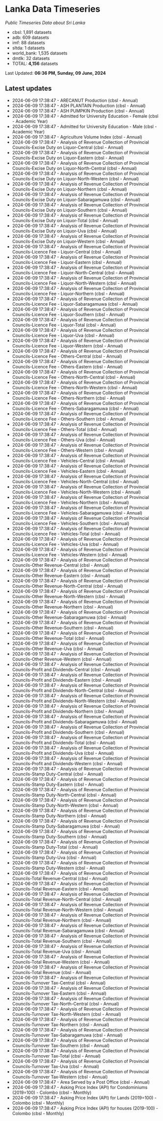 # Lanka Data Timeseries
*Public Timeseries Data about Sri Lanka*

* cbsl: 1,891 datasets
* adb: 609 datasets
* imf: 88 datasets
* sltda: 1 datasets
* world_bank: 1,535 datasets
* dmtlk: 32 datasets
* TOTAL: **4,156** datasets

Last Updated: **06:36 PM, Sunday, 09 June, 2024**

## Latest updates

* 2024-06-09 17:38:47 - ARECANUT Production (cbsl - Annual)
* 2024-06-09 17:38:47 - ASH PLANTAIN Production (cbsl - Annual)
* 2024-06-09 17:38:47 - ASH PUMPKIN Production (cbsl - Annual)
* 2024-06-09 17:38:47 - Admitted for University Education - Female (cbsl - Academic Year)
* 2024-06-09 17:38:47 - Admitted for University Education - Male (cbsl - Academic Year)
* 2024-06-09 17:38:47 - Agriculture Volume Index (cbsl - Annual)
* 2024-06-09 17:38:47 - Analysis of Revenue Collection of Provincial Councils-Excise Duty on Liquor-Central (cbsl - Annual)
* 2024-06-09 17:38:47 - Analysis of Revenue Collection of Provincial Councils-Excise Duty on Liquor-Eastern (cbsl - Annual)
* 2024-06-09 17:38:47 - Analysis of Revenue Collection of Provincial Councils-Excise Duty on Liquor-North-Central (cbsl - Annual)
* 2024-06-09 17:38:47 - Analysis of Revenue Collection of Provincial Councils-Excise Duty on Liquor-North-Western (cbsl - Annual)
* 2024-06-09 17:38:47 - Analysis of Revenue Collection of Provincial Councils-Excise Duty on Liquor-Northern (cbsl - Annual)
* 2024-06-09 17:38:47 - Analysis of Revenue Collection of Provincial Councils-Excise Duty on Liquor-Sabaragamuwa (cbsl - Annual)
* 2024-06-09 17:38:47 - Analysis of Revenue Collection of Provincial Councils-Excise Duty on Liquor-Southern (cbsl - Annual)
* 2024-06-09 17:38:47 - Analysis of Revenue Collection of Provincial Councils-Excise Duty on Liquor-Total (cbsl - Annual)
* 2024-06-09 17:38:47 - Analysis of Revenue Collection of Provincial Councils-Excise Duty on Liquor-Uva (cbsl - Annual)
* 2024-06-09 17:38:47 - Analysis of Revenue Collection of Provincial Councils-Excise Duty on Liquor-Western (cbsl - Annual)
* 2024-06-09 17:38:47 - Analysis of Revenue Collection of Provincial Councils-Licence Fee - Liquor-Central (cbsl - Annual)
* 2024-06-09 17:38:47 - Analysis of Revenue Collection of Provincial Councils-Licence Fee - Liquor-Eastern (cbsl - Annual)
* 2024-06-09 17:38:47 - Analysis of Revenue Collection of Provincial Councils-Licence Fee - Liquor-North-Central (cbsl - Annual)
* 2024-06-09 17:38:47 - Analysis of Revenue Collection of Provincial Councils-Licence Fee - Liquor-North-Western (cbsl - Annual)
* 2024-06-09 17:38:47 - Analysis of Revenue Collection of Provincial Councils-Licence Fee - Liquor-Northern (cbsl - Annual)
* 2024-06-09 17:38:47 - Analysis of Revenue Collection of Provincial Councils-Licence Fee - Liquor-Sabaragamuwa (cbsl - Annual)
* 2024-06-09 17:38:47 - Analysis of Revenue Collection of Provincial Councils-Licence Fee - Liquor-Southern (cbsl - Annual)
* 2024-06-09 17:38:47 - Analysis of Revenue Collection of Provincial Councils-Licence Fee - Liquor-Total (cbsl - Annual)
* 2024-06-09 17:38:47 - Analysis of Revenue Collection of Provincial Councils-Licence Fee - Liquor-Uva (cbsl - Annual)
* 2024-06-09 17:38:47 - Analysis of Revenue Collection of Provincial Councils-Licence Fee - Liquor-Western (cbsl - Annual)
* 2024-06-09 17:38:47 - Analysis of Revenue Collection of Provincial Councils-Licence Fee - Others-Central (cbsl - Annual)
* 2024-06-09 17:38:47 - Analysis of Revenue Collection of Provincial Councils-Licence Fee - Others-Eastern (cbsl - Annual)
* 2024-06-09 17:38:47 - Analysis of Revenue Collection of Provincial Councils-Licence Fee - Others-North-Central (cbsl - Annual)
* 2024-06-09 17:38:47 - Analysis of Revenue Collection of Provincial Councils-Licence Fee - Others-North-Western (cbsl - Annual)
* 2024-06-09 17:38:47 - Analysis of Revenue Collection of Provincial Councils-Licence Fee - Others-Northern (cbsl - Annual)
* 2024-06-09 17:38:47 - Analysis of Revenue Collection of Provincial Councils-Licence Fee - Others-Sabaragamuwa (cbsl - Annual)
* 2024-06-09 17:38:47 - Analysis of Revenue Collection of Provincial Councils-Licence Fee - Others-Southern (cbsl - Annual)
* 2024-06-09 17:38:47 - Analysis of Revenue Collection of Provincial Councils-Licence Fee - Others-Total (cbsl - Annual)
* 2024-06-09 17:38:47 - Analysis of Revenue Collection of Provincial Councils-Licence Fee - Others-Uva (cbsl - Annual)
* 2024-06-09 17:38:47 - Analysis of Revenue Collection of Provincial Councils-Licence Fee - Others-Western (cbsl - Annual)
* 2024-06-09 17:38:47 - Analysis of Revenue Collection of Provincial Councils-Licence Fee - Vehicles-Central (cbsl - Annual)
* 2024-06-09 17:38:47 - Analysis of Revenue Collection of Provincial Councils-Licence Fee - Vehicles-Eastern (cbsl - Annual)
* 2024-06-09 17:38:47 - Analysis of Revenue Collection of Provincial Councils-Licence Fee - Vehicles-North-Central (cbsl - Annual)
* 2024-06-09 17:38:47 - Analysis of Revenue Collection of Provincial Councils-Licence Fee - Vehicles-North-Western (cbsl - Annual)
* 2024-06-09 17:38:47 - Analysis of Revenue Collection of Provincial Councils-Licence Fee - Vehicles-Northern (cbsl - Annual)
* 2024-06-09 17:38:47 - Analysis of Revenue Collection of Provincial Councils-Licence Fee - Vehicles-Sabaragamuwa (cbsl - Annual)
* 2024-06-09 17:38:47 - Analysis of Revenue Collection of Provincial Councils-Licence Fee - Vehicles-Southern (cbsl - Annual)
* 2024-06-09 17:38:47 - Analysis of Revenue Collection of Provincial Councils-Licence Fee - Vehicles-Total (cbsl - Annual)
* 2024-06-09 17:38:47 - Analysis of Revenue Collection of Provincial Councils-Licence Fee - Vehicles-Uva (cbsl - Annual)
* 2024-06-09 17:38:47 - Analysis of Revenue Collection of Provincial Councils-Licence Fee - Vehicles-Western (cbsl - Annual)
* 2024-06-09 17:38:47 - Analysis of Revenue Collection of Provincial Councils-Other Revenue-Central (cbsl - Annual)
* 2024-06-09 17:38:47 - Analysis of Revenue Collection of Provincial Councils-Other Revenue-Eastern (cbsl - Annual)
* 2024-06-09 17:38:47 - Analysis of Revenue Collection of Provincial Councils-Other Revenue-North-Central (cbsl - Annual)
* 2024-06-09 17:38:47 - Analysis of Revenue Collection of Provincial Councils-Other Revenue-North-Western (cbsl - Annual)
* 2024-06-09 17:38:47 - Analysis of Revenue Collection of Provincial Councils-Other Revenue-Northern (cbsl - Annual)
* 2024-06-09 17:38:47 - Analysis of Revenue Collection of Provincial Councils-Other Revenue-Sabaragamuwa (cbsl - Annual)
* 2024-06-09 17:38:47 - Analysis of Revenue Collection of Provincial Councils-Other Revenue-Southern (cbsl - Annual)
* 2024-06-09 17:38:47 - Analysis of Revenue Collection of Provincial Councils-Other Revenue-Total (cbsl - Annual)
* 2024-06-09 17:38:47 - Analysis of Revenue Collection of Provincial Councils-Other Revenue-Uva (cbsl - Annual)
* 2024-06-09 17:38:47 - Analysis of Revenue Collection of Provincial Councils-Other Revenue-Western (cbsl - Annual)
* 2024-06-09 17:38:47 - Analysis of Revenue Collection of Provincial Councils-Profit and Dividends-Central (cbsl - Annual)
* 2024-06-09 17:38:47 - Analysis of Revenue Collection of Provincial Councils-Profit and Dividends-Eastern (cbsl - Annual)
* 2024-06-09 17:38:47 - Analysis of Revenue Collection of Provincial Councils-Profit and Dividends-North-Central (cbsl - Annual)
* 2024-06-09 17:38:47 - Analysis of Revenue Collection of Provincial Councils-Profit and Dividends-North-Western (cbsl - Annual)
* 2024-06-09 17:38:47 - Analysis of Revenue Collection of Provincial Councils-Profit and Dividends-Northern (cbsl - Annual)
* 2024-06-09 17:38:47 - Analysis of Revenue Collection of Provincial Councils-Profit and Dividends-Sabaragamuwa (cbsl - Annual)
* 2024-06-09 17:38:47 - Analysis of Revenue Collection of Provincial Councils-Profit and Dividends-Southern (cbsl - Annual)
* 2024-06-09 17:38:47 - Analysis of Revenue Collection of Provincial Councils-Profit and Dividends-Total (cbsl - Annual)
* 2024-06-09 17:38:47 - Analysis of Revenue Collection of Provincial Councils-Profit and Dividends-Uva (cbsl - Annual)
* 2024-06-09 17:38:47 - Analysis of Revenue Collection of Provincial Councils-Profit and Dividends-Western (cbsl - Annual)
* 2024-06-09 17:38:47 - Analysis of Revenue Collection of Provincial Councils-Stamp Duty-Central (cbsl - Annual)
* 2024-06-09 17:38:47 - Analysis of Revenue Collection of Provincial Councils-Stamp Duty-Eastern (cbsl - Annual)
* 2024-06-09 17:38:47 - Analysis of Revenue Collection of Provincial Councils-Stamp Duty-North-Central (cbsl - Annual)
* 2024-06-09 17:38:47 - Analysis of Revenue Collection of Provincial Councils-Stamp Duty-North-Western (cbsl - Annual)
* 2024-06-09 17:38:47 - Analysis of Revenue Collection of Provincial Councils-Stamp Duty-Northern (cbsl - Annual)
* 2024-06-09 17:38:47 - Analysis of Revenue Collection of Provincial Councils-Stamp Duty-Sabaragamuwa (cbsl - Annual)
* 2024-06-09 17:38:47 - Analysis of Revenue Collection of Provincial Councils-Stamp Duty-Southern (cbsl - Annual)
* 2024-06-09 17:38:47 - Analysis of Revenue Collection of Provincial Councils-Stamp Duty-Total (cbsl - Annual)
* 2024-06-09 17:38:47 - Analysis of Revenue Collection of Provincial Councils-Stamp Duty-Uva (cbsl - Annual)
* 2024-06-09 17:38:47 - Analysis of Revenue Collection of Provincial Councils-Stamp Duty-Western (cbsl - Annual)
* 2024-06-09 17:38:47 - Analysis of Revenue Collection of Provincial Councils-Total Revenue-Central (cbsl - Annual)
* 2024-06-09 17:38:47 - Analysis of Revenue Collection of Provincial Councils-Total Revenue-Eastern (cbsl - Annual)
* 2024-06-09 17:38:47 - Analysis of Revenue Collection of Provincial Councils-Total Revenue-North-Central (cbsl - Annual)
* 2024-06-09 17:38:47 - Analysis of Revenue Collection of Provincial Councils-Total Revenue-North-Western (cbsl - Annual)
* 2024-06-09 17:38:47 - Analysis of Revenue Collection of Provincial Councils-Total Revenue-Northern (cbsl - Annual)
* 2024-06-09 17:38:47 - Analysis of Revenue Collection of Provincial Councils-Total Revenue-Sabaragamuwa (cbsl - Annual)
* 2024-06-09 17:38:47 - Analysis of Revenue Collection of Provincial Councils-Total Revenue-Southern (cbsl - Annual)
* 2024-06-09 17:38:47 - Analysis of Revenue Collection of Provincial Councils-Total Revenue-Uva (cbsl - Annual)
* 2024-06-09 17:38:47 - Analysis of Revenue Collection of Provincial Councils-Total Revenue-Western (cbsl - Annual)
* 2024-06-09 17:38:47 - Analysis of Revenue Collection of Provincial Councils-Total Revenue (cbsl - Annual)
* 2024-06-09 17:38:47 - Analysis of Revenue Collection of Provincial Councils-Turnover Tax-Central (cbsl - Annual)
* 2024-06-09 17:38:47 - Analysis of Revenue Collection of Provincial Councils-Turnover Tax-Eastern (cbsl - Annual)
* 2024-06-09 17:38:47 - Analysis of Revenue Collection of Provincial Councils-Turnover Tax-North-Central (cbsl - Annual)
* 2024-06-09 17:38:47 - Analysis of Revenue Collection of Provincial Councils-Turnover Tax-North-Western (cbsl - Annual)
* 2024-06-09 17:38:47 - Analysis of Revenue Collection of Provincial Councils-Turnover Tax-Northern (cbsl - Annual)
* 2024-06-09 17:38:47 - Analysis of Revenue Collection of Provincial Councils-Turnover Tax-Sabaragamuwa (cbsl - Annual)
* 2024-06-09 17:38:47 - Analysis of Revenue Collection of Provincial Councils-Turnover Tax-Southern (cbsl - Annual)
* 2024-06-09 17:38:47 - Analysis of Revenue Collection of Provincial Councils-Turnover Tax-Total (cbsl - Annual)
* 2024-06-09 17:38:47 - Analysis of Revenue Collection of Provincial Councils-Turnover Tax-Uva (cbsl - Annual)
* 2024-06-09 17:38:47 - Analysis of Revenue Collection of Provincial Councils-Turnover Tax-Western (cbsl - Annual)
* 2024-06-09 17:38:47 - Area Served by a Post Office (cbsl - Annual)
* 2024-06-09 17:38:47 - Asking Price Index (API) for Condominiums (2019=100) - Colombo (cbsl - Monthly)
* 2024-06-09 17:38:47 - Asking Price Index (API) for Lands (2019=100) - Colombo (cbsl - Monthly)
* 2024-06-09 17:38:47 - Asking Price Index (API) for houses (2019-100) - Colombo (cbsl - Monthly)